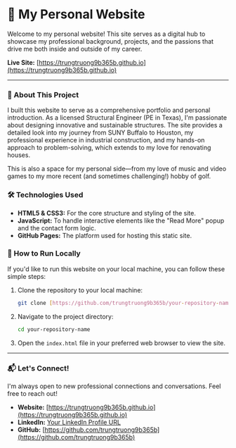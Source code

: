 # 👋 My Personal Website

Welcome to my personal website! This site serves as a digital hub to showcase my professional background, projects, and the passions that drive me both inside and outside of my career.

**Live Site:** [https://trungtruong9b365b.github.io](https://trungtruong9b365b.github.io)

---

### 🌟 About This Project

I built this website to serve as a comprehensive portfolio and personal introduction. As a licensed Structural Engineer (PE in Texas), I'm passionate about designing innovative and sustainable structures. The site provides a detailed look into my journey from SUNY Buffalo to Houston, my professional experience in industrial construction, and my hands-on approach to problem-solving, which extends to my love for renovating houses.

This is also a space for my personal side—from my love of music and video games to my more recent (and sometimes challenging!) hobby of golf.

### 🛠️ Technologies Used

* **HTML5 & CSS3:** For the core structure and styling of the site.
* **JavaScript:** To handle interactive elements like the "Read More" popup and the contact form logic.
* **GitHub Pages:** The platform used for hosting this static site.

### 🚀 How to Run Locally

If you'd like to run this website on your local machine, you can follow these simple steps:

1.  Clone the repository to your local machine:
    ```bash
    git clone [https://github.com/trungtruong9b365b/your-repository-name.git](https://github.com/trungtruong9b365b/your-repository-name.git)
    ```
2.  Navigate to the project directory:
    ```bash
    cd your-repository-name
    ```
3.  Open the `index.html` file in your preferred web browser to view the site.

---

### 📬 Let's Connect!

I'm always open to new professional connections and conversations. Feel free to reach out!

* **Website:** [https://trungtruong9b365b.github.io](https://trungtruong9b365b.github.io)
* **LinkedIn:** [Your LinkedIn Profile URL]([https://www.linkedin.com/in/yourprofile](https://www.linkedin.com/in/trungtrantruong/))
* **GitHub:** [https://github.com/trungtruong9b365b](https://github.com/trungtruong9b365b)
